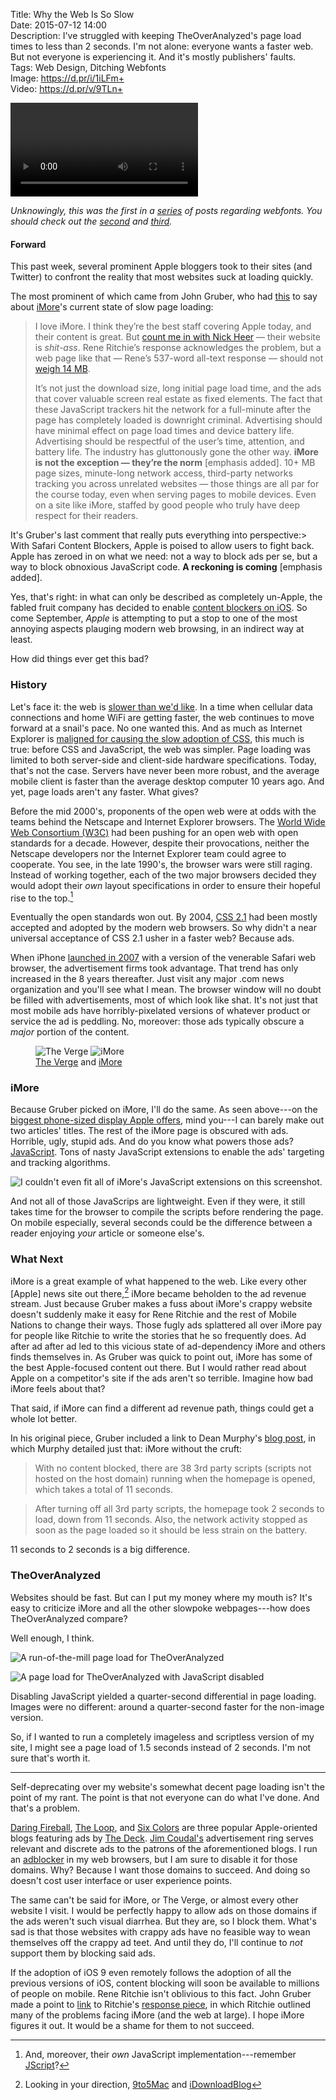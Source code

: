 Title: Why the Web Is So Slow  
Date: 2015-07-12 14:00  
Description: I've struggled with keeping TheOverAnalyzed's page load times to less than 2 seconds. I'm not alone: everyone wants a faster web. But not everyone is experiencing it. And it's mostly publishers' faults.  
Tags: Web Design, Ditching Webfonts  
Image: https://d.pr/i/1iLFm+  
Video: https://d.pr/v/9TLn+  

<p><video controls autoplay><source src="https://d.pr/v/9TLn+"></video></p>

<p><em class="topStory">Unknowingly, this was the first in a <a href ="/tags/Ditching%20Webfonts" title="Posts tagged 'Ditching Webfonts">series</a> of posts regarding webfonts. You should check out the <a href="/2015/7/15/ditching-webfonts" title="My post about leaving webfonts behind" rel="next">second</a> and <a href="/2015/7/19/ditching-webfonts-part-ii-hoefler-webfonts-are-prettier-but-slower" title="My post about turning off webfonts, and how I eventually turned them back on">third</a>.</em></p>

#### Forward

This past week, several prominent Apple bloggers took to their sites (and Twitter) to confront the reality that most websites suck at loading quickly.

The most prominent of which came from John Gruber, who had [this][1] to say about [iMore][2]'s current state of slow page loading:

> I love iMore. I think they’re the best staff covering Apple today, and their content is great. But [count me in with Nick Heer][3] — their website is *shit-ass*. Rene Ritchie’s response acknowledges the problem, but a web page like that — Rene’s 537-word all-text response — should not [weigh 14 MB][4].
>
> It’s not just the download size, long initial page load time, and the ads that cover valuable screen real estate as fixed elements. The fact that these JavaScript trackers hit the network for a full-minute after the page has completely loaded is downright criminal. Advertising should have minimal effect on page load times and device battery life. Advertising should be respectful of the user’s time, attention, and battery life. The industry has gluttonously gone the other way. **iMore is not the exception — they’re the norm** [emphasis added]. 10+ MB page sizes, minute-long network access, third-party networks tracking you across unrelated websites — those things are all par for the course today, even when serving pages to mobile devices. Even on a site like iMore, staffed by good people who truly have deep respect for their readers.

It's Gruber's last comment that really puts everything into perspective:> With Safari Content Blockers, Apple is poised to allow users to fight back. Apple has zeroed in on what we need: not a way to block ads per se, but a way to block obnoxious JavaScript code. **A reckoning is coming** [emphasis added].

Yes, that's right: in what can only be described as completely un-Apple, the fabled fruit company has decided to enable [content blockers on iOS][5]. So come September, *Apple* is attempting to put a stop to one of the most annoying aspects plauging modern web browsing, in an indirect way at least.

How did things ever get this bad?

### History

Let's face it: the web is [slower than we'd like][6]. In a time when cellular data connections and home WiFi are getting faster, the web continues to move forward at a snail's pace. No one wanted this. And as much as Internet Explorer is [maligned for causing the slow adoption of CSS][7], this much is true: before CSS and JavaScript, the web was simpler. Page loading was limited to both server-side and client-side hardware specifications. Today, that's not the case. Servers have never been more robust, and the average mobile client is faster than the average desktop computer 10 years ago. And yet, page loads aren't any faster. What gives?

Before the mid 2000's, proponents of the open web were at odds with the teams behind the Netscape and Internet Explorer browsers. The [World Wide Web Consortium (W3C)][8] had been pushing for an open web with open standards for a decade. However, despite their provocations, neither the Netscape developers nor the Internet Explorer team could agree to cooperate. You see, in the late 1990's, the browser wars were still raging. Instead of working together, each of the two major browsers decided they would adopt their *own* layout specifications in order to ensure their hopeful rise to the top.[^2]

Eventually the open standards won out. By 2004, [CSS 2.1][9] had been mostly accepted and adopted by the modern web browsers. So why didn't a near universal acceptance of CSS 2.1 usher in a faster web? Because ads.

When iPhone [launched in 2007][10] with a version of the venerable Safari web browser, the advertisement firms took advantage. That trend has only increased in the 8 years thereafter. Just visit any major .com news organization and you'll see what I mean. The browser window will no doubt be filled with advertisements, most of which look like shat. It's not just that most mobile ads have horribly-pixelated versions of whatever product or service the ad is peddling. No, moreover: those ads typically obscure a *major* portion of the content. 

<figure>
	<img class="screenshot inlineTwo" src="https://d.pr/i/17moY+" alt="The Verge" title="The Verge">
	<img class="screenshot inlineTwo" src="https://d.pr/i/1cIGg+" alt="iMore" title="iMore">
	<figcaption><a href="http://theverge.com/">The Verge</a> and <a href="http://imore.com/">iMore</a></figcaption>
</figure>

### iMore

Because Gruber picked on iMore, I'll do the same. As seen above---on the [biggest phone-sized display Apple offers][11], mind you---I can barely make out two articles' titles. The rest of the iMore page is obscured with ads. Horrible, ugly, stupid ads. And do you know what powers those ads? [JavaScript][12]. Tons of nasty JavaScript extensions to enable the ads' targeting and tracking algorithms. 

![I couldn't even fit all of iMore's JavaScript extensions on this screenshot.](https://d.pr/i/1anSZ+ "Look at all those scripts")

And not all of those JavaScrips are lightweight. Even if they were, it still takes time for the browser to compile the scripts before rendering the page. On mobile especially, several seconds could be the difference between a reader enjoying *your* article or someone else's.

### What Next

iMore is a great example of what happened to the web. Like every other [Apple] news site out there,[^1] iMore became beholden to the ad revenue stream. Just because Gruber makes a fuss about iMore's crappy website doesn't suddenly make it easy for Rene Ritchie and the rest of Mobile Nations to change their ways. Those fugly ads splattered all over iMore pay for people like Ritchie to write the stories that he so frequently does. Ad after ad after ad led to this vicious state of ad-dependency iMore and others finds themselves in. As Gruber was quick to point out, iMore has some of the best Apple-focused content out there. But I would rather read about Apple on a competitor's site if the ads aren't so terrible. Imagine how bad iMore feels about that?

That said, if iMore can find a different ad revenue path, things could get a whole lot better.

In his original piece, Gruber included a link to Dean Murphy's [blog post][13], in which Murphy detailed just that: iMore without the cruft:

> With no content blocked, there are 38 3rd party scripts  (scripts not hosted on the host domain) running when the homepage is opened, which takes a total of 11 seconds.

> After turning off all 3rd party scripts, the homepage took 2 seconds to load, down from 11 seconds. Also, the network activity stopped as soon as the page loaded so it should be less strain on the battery. 

11 seconds to 2 seconds is a big difference.

### TheOverAnalyzed

Websites should be fast. But can I put my money where my mouth is? It's easy to criticize iMore and all the other slowpoke webpages---how does TheOverAnalyzed compare?

Well enough, I think.

![A run-of-the-mill page load for TheOverAnalyzed](https://d.pr/i/1cUBo+ "Regular page load of TheOverAnalyzed")

![A page load for TheOverAnalyzed with JavaScript disabled](https://d.pr/i/1iNdv+ "No-JS page load of TheOverAnalyzed")
<!-- {#nojs} -->

Disabling JavaScript yielded a quarter-second differential in page loading. Images were no different: around a quarter-second faster for the non-image version. 

So, if I wanted to run a completely imageless and scriptless version of my site, I might see a page load of 1.5 seconds instead of 2 seconds. I'm not sure that's worth it. 

***

Self-deprecating over my website's somewhat decent page loading isn't the point of my rant. The point is that not everyone can do what I've done. And that's a problem.

[Daring Fireball][14], [The Loop][15], and [Six Colors][16] are three popular Apple-oriented blogs featuring ads by [The Deck][17]. [Jim Coudal's][18] advertisement ring serves relevant and discrete ads to the patrons of the aforementioned blogs. I run an [adblocker][19] in my web browsers, but I am sure to disable it for those domains. Why? Because I want those domains to succeed. And doing so doesn't cost user interface or user experience points.

The same can't be said for iMore, or The Verge, or almost every other website I visit. I would be perfectly happy to allow ads on those domains if the ads weren't such visual diarrhea. But they are, so I block them. What's sad is that those websites with crappy ads have no feasible way to wean themselves off the crappy ad teet. And until they do, I'll continue to *not* support them by blocking said ads.

If the adoption of iOS 9 even remotely follows the adoption of all the previous versions of iOS, content blocking will soon be available to millions of people on mobile. Rene Ritchie isn't oblivious to this fact. John Gruber made a point to [link][20] to Ritchie's [response piece][21], in which Ritchie outlined many of the problems facing iMore (and the web at large). I hope iMore figures it out. It would be a shame for them to not succeed.

[^1]: Looking in your direction, [9to5Mac][a] and [iDownloadBlog][b]
[^2]: And, moreover, their *own* JavaScript implementation---remember [JScript][c]?

[a]: https://d.pr/i/13nUn+ "All of 9to5Mac's crazy JavaScript"
[b]: https://d.pr/i/CJPm+ "All of iDownloadBlog's crazy JavaScript"
[c]: https://en.wikipedia.org/wiki/JScript "Wikipedia: Script"

[1]: http://daringfireball.net/2015/07/safari_content_blocker_imore "John Gruber on Content Blockers for iOS 9"
[2]: http://imore.com "Mobile Nation's site all about Apple stuffs"
[3]: http://pxlnv.com/linklog/safari-content-blockers-shit-ass-websites/ "Ad blockers and what they can do to crappy websites"
[4]: https://d.pr/i/19HMF+ "All of  iMore's crazy JavaScript"
[5]: http://9to5mac.com/2015/06/10/block-ads-ios-9-safari-iphone/ "9to5Mac on Safari Content Blockers in iOS 9"
[6]: https://d.pr/v/9TLn+ "Testing TheOverAnalyzed without JavaScript"
[7]: https://en.wikipedia.org/wiki/Cascading_Style_Sheets#Difficulty_with_adoption "Wikipedia: Adopting CSS"
[8]: https://en.wikipedia.org/wiki/World_Wide_Web_Consortium "Wikipedia: W3C"
[9]: https://en.wikipedia.org/wiki/Cascading_Style_Sheets#CSS_2.1 "Wikipedia: CSS 2.1"
[10]: https://en.wikipedia.org/wiki/IPhone_(1st_generation)#Release "Wikipedia: Original iPhone"
[11]: https://en.wikipedia.org/wiki/IPhone_6#Hardware "Wikipedia: iPhone 6 Hardware"
[12]: https://en.wikipedia.org/wiki/JavaScript "Wikipedia: JavaScript"
[13]: http://murphyapps.co/blog/2015/6/24/an-hour-with-safari-content-blocker-in-ios-9 "Developer of iOS 9 ad blocker Crystal, on the performance results of said ad blocker"
[14]: http://www.daringfireball.net "John Gruber's personal blog, Daring Fireball"
[15]: http://www.loopinsight.com/ "Jim Dalrymple's blog, The Loop"
[16]: http://www.sixcolors.com "Jason Snell's blog, Six Colors"
[17]: http://decknetwork.net "An ad network whose ads are served by Daring Fireball, Marco.org, Six Colors, Fonts In Use, and many other biggish small blogs"
[18]: https://twitter.com/Coudal "The DECK and Field Notes founder, Jim Coudal, on Twitter"
[19]: https://adblockplus.org/ "Desktop adblocker"
[20]: http://daringfireball.net/linked/2015/07/09/ritchie-bad-ads "John Gruber's piece on iMore sucking"
[21]: http://www.imore.com/content-blockers-bad-ads-and-what-were-doing-about-it "Rene Ritchie admitting that iMore sucks, and talking about how to fix it"
